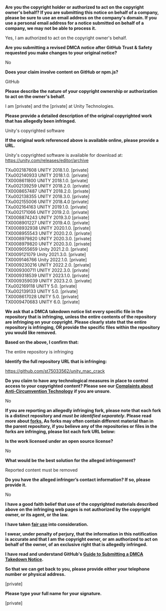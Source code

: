**Are you the copyright holder or authorized to act on the copyright owner's behalf? If you are submitting this notice on behalf of a company, please be sure to use an email address on the company's domain. If you use a personal email address for a notice submitted on behalf of a company, we may not be able to process it.**  
  
Yes, I am authorized to act on the copyright owner's behalf.  
  
**Are you submitting a revised DMCA notice after GitHub Trust & Safety requested you make changes to your original notice?**  
  
No  
  
**Does your claim involve content on GitHub or npm.js?**  
  
GitHub  
  
**Please describe the nature of your copyright ownership or authorization to act on the owner's behalf.**  
  
I am [private] and the [private] at Unity Technologies.  
  
**Please provide a detailed description of the original copyrighted work that has allegedly been infringed.**  
  
Unity's copyrighted software  
  
**If the original work referenced above is available online, please provide a URL.**  
  
Unity's copyrighted software is available for download at: https://unity.com/releases/editor/archive  
  
TXu002187608 UNITY 2018.1.0. [private]  
TXu002140933 UNITY 2018.1.0. [private]  
TX0008611800 UNITY 2018.1.0. [private]  
TXu002139259 UNITY 2018.2.0. [private]  
TX0008657487 UNITY 2018.2.0. [private]  
TXu002138355 UNITY 2018.3.0. [private]  
TXu002155006 UNITY 2018.4.0 [private]  
TXu002164163 UNITY 2019.1.0. [private]  
TXu002171066 UNITY 2019.2.0. [private]  
TX0008874243 UNITY 2019.3.0 [private]  
TX0008901227 UNITY 2019.4.0. [private]  
TX0008932938 UNITY 2020.1.0. [private]  
TX0008955543 UNITY 2020.2.0. [private]  
TX0008979820 UNITY 2020.3.0. [private]  
TX0008979820 UNITY 2020.3.0. [private]  
TX0009055659 Unity 2021.2.0. [private]  
TX0009121079 Unity 2021.3.0. [private]  
TX0009146766 Unity 2022.1.0. [private]  
TX0009230216 UNITY 2022.2.0. [private]  
TX0009300711 UNITY 2022.3.0. [private]  
TX0009318539 UNITY 2023.1.0. [private]  
TX0009359039 UNITY 2023.2.0. [private]  
TXu002169118 UNITY 5.0. [private]  
TXu002139133 UNITY 5.0. [private]  
TX0008617028 UNITY 5.0. [private]  
TX0009470683 UNITY 6.0. [private]  
  
**We ask that a DMCA takedown notice list every specific file in the repository that is infringing, unless the entire contents of the repository are infringing on your copyright. Please clearly state that the entire repository is infringing, OR provide the specific files within the repository you would like removed.**  
  
**Based on the above, I confirm that:**  
  
The entire repository is infringing  
  
**Identify the full repository URL that is infringing:**  
  
https://github.com/st75033562/unity_mac_crack  
  
**Do you claim to have any technological measures in place to control access to your copyrighted content? Please see our <a href="https://docs.github.com/articles/guide-to-submitting-a-dmca-takedown-notice#complaints-about-anti-circumvention-technology">Complaints about Anti-Circumvention Technology</a> if you are unsure.**  
  
No  
  
**If you are reporting an allegedly infringing fork, please note that each fork is a distinct repository and <i>must be identified separately</i>. Please read more about <a href="https://docs.github.com/articles/dmca-takedown-policy#b-what-about-forks-or-whats-a-fork">forks.</a> As forks may often contain different material than in the parent repository, if you believe any of the repositories or files in the forks are infringing, please list each fork URL below:**  
  
**Is the work licensed under an open source license?**  
  
No  
  
**What would be the best solution for the alleged infringement?**  
  
Reported content must be removed  
  
**Do you have the alleged infringer’s contact information? If so, please provide it.**  
  
No  
  
**I have a good faith belief that use of the copyrighted materials described above on the infringing web pages is not authorized by the copyright owner, or its agent, or the law.**  
  
**I have taken <a href="https://www.lumendatabase.org/topics/22">fair use</a> into consideration.**  
  
**I swear, under penalty of perjury, that the information in this notification is accurate and that I am the copyright owner, or am authorized to act on behalf of the owner, of an exclusive right that is allegedly infringed.**  
  
**I have read and understand GitHub's <a href="https://docs.github.com/articles/guide-to-submitting-a-dmca-takedown-notice/">Guide to Submitting a DMCA Takedown Notice</a>.**  
  
**So that we can get back to you, please provide either your telephone number or physical address.**  
  
[private]  
  
**Please type your full name for your signature.**  
  
[private]  
